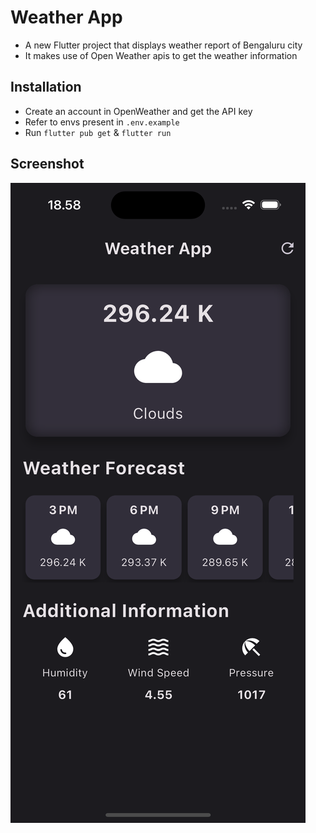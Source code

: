 # Weather App

- A new Flutter project that displays weather report of Bengaluru city
- It makes use of Open Weather apis to get the weather information

## Installation

- Create an account in OpenWeather and get the API key
- Refer to envs present in `.env.example`
- Run `flutter pub get` & `flutter run`

## Screenshot

![Weather App](https://github.com/SujayPrabhu96/weather-app-flutter/raw/main/images/weather_app.png "Weather App")
